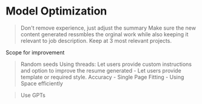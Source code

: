 # Model Optimization 

> Don't remove experience, just adjust the summary 
> Make sure the new content generated ressmbles the orginal work while also keeping it relevant to job description.
> Keep at 3 most relevant projects.


Scope for improvement


> Random seeds
> Using threads: Let users provide custom instructions and option to improve the resume generated 
    - Let users provide template or required style.
> Accuracy 
    - Single Page Fitting
    - Using Space efficiently 

> Use GPTs 